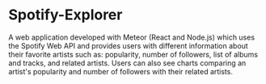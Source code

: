 # Spotify-Explorer

A web application developed with Meteor (React and Node.js) which uses the Spotify Web API and provides users with different information about their favorite artists such as: popularity, number of followers, list of albums and tracks, and related artists. Users can also see charts comparing an artist's popularity and number of followers with their related artists.
